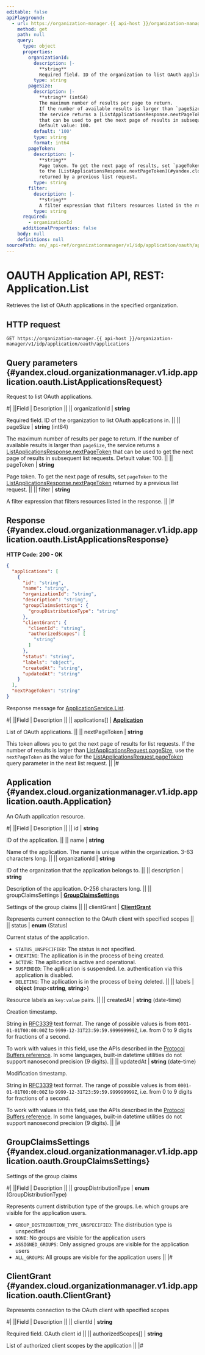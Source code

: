 ```yaml
---
editable: false
apiPlayground:
  - url: https://organization-manager.{{ api-host }}/organization-manager/v1/idp/application/oauth/applications
    method: get
    path: null
    query:
      type: object
      properties:
        organizationId:
          description: |-
            **string**
            Required field. ID of the organization to list OAuth applications in.
          type: string
        pageSize:
          description: |-
            **string** (int64)
            The maximum number of results per page to return.
            If the number of available results is larger than `pageSize`,
            the service returns a [ListApplicationsResponse.nextPageToken](#yandex.cloud.organizationmanager.v1.idp.application.oauth.ListApplicationsResponse)
            that can be used to get the next page of results in subsequent list requests.
            Default value: 100.
          default: '100'
          type: string
          format: int64
        pageToken:
          description: |-
            **string**
            Page token. To get the next page of results, set `pageToken`
            to the [ListApplicationsResponse.nextPageToken](#yandex.cloud.organizationmanager.v1.idp.application.oauth.ListApplicationsResponse)
            returned by a previous list request.
          type: string
        filter:
          description: |-
            **string**
            A filter expression that filters resources listed in the response.
          type: string
      required:
        - organizationId
      additionalProperties: false
    body: null
    definitions: null
sourcePath: en/_api-ref/organizationmanager/v1/idp/application/oauth/api-ref/Application/list.md
---
```


# OAUTH Application API, REST: Application.List

Retrieves the list of OAuth applications in the specified organization.

## HTTP request

```
GET https://organization-manager.{{ api-host }}/organization-manager/v1/idp/application/oauth/applications
```

## Query parameters {#yandex.cloud.organizationmanager.v1.idp.application.oauth.ListApplicationsRequest}

Request to list OAuth applications.

#|
||Field | Description ||
|| organizationId | **string**

Required field. ID of the organization to list OAuth applications in. ||
|| pageSize | **string** (int64)

The maximum number of results per page to return.
If the number of available results is larger than `pageSize`,
the service returns a [ListApplicationsResponse.nextPageToken](#yandex.cloud.organizationmanager.v1.idp.application.oauth.ListApplicationsResponse)
that can be used to get the next page of results in subsequent list requests.
Default value: 100. ||
|| pageToken | **string**

Page token. To get the next page of results, set `pageToken`
to the [ListApplicationsResponse.nextPageToken](#yandex.cloud.organizationmanager.v1.idp.application.oauth.ListApplicationsResponse)
returned by a previous list request. ||
|| filter | **string**

A filter expression that filters resources listed in the response. ||
|#

## Response {#yandex.cloud.organizationmanager.v1.idp.application.oauth.ListApplicationsResponse}

**HTTP Code: 200 - OK**

```json
{
  "applications": [
    {
      "id": "string",
      "name": "string",
      "organizationId": "string",
      "description": "string",
      "groupClaimsSettings": {
        "groupDistributionType": "string"
      },
      "clientGrant": {
        "clientId": "string",
        "authorizedScopes": [
          "string"
        ]
      },
      "status": "string",
      "labels": "object",
      "createdAt": "string",
      "updatedAt": "string"
    }
  ],
  "nextPageToken": "string"
}
```

Response message for [ApplicationService.List](#List).

#|
||Field | Description ||
|| applications[] | **[Application](#yandex.cloud.organizationmanager.v1.idp.application.oauth.Application)**

List of OAuth applications. ||
|| nextPageToken | **string**

This token allows you to get the next page of results for list requests.
If the number of results is larger than [ListApplicationsRequest.pageSize](#yandex.cloud.organizationmanager.v1.idp.application.oauth.ListApplicationsRequest),
use the `nextPageToken` as the value for the [ListApplicationsRequest.pageToken](#yandex.cloud.organizationmanager.v1.idp.application.oauth.ListApplicationsRequest)
query parameter in the next list request. ||
|#

## Application {#yandex.cloud.organizationmanager.v1.idp.application.oauth.Application}

An OAuth application resource.

#|
||Field | Description ||
|| id | **string**

ID of the application. ||
|| name | **string**

Name of the application.
The name is unique within the organization. 3-63 characters long. ||
|| organizationId | **string**

ID of the organization that the application belongs to. ||
|| description | **string**

Description of the application. 0-256 characters long. ||
|| groupClaimsSettings | **[GroupClaimsSettings](#yandex.cloud.organizationmanager.v1.idp.application.oauth.GroupClaimsSettings)**

Settings of the group claims ||
|| clientGrant | **[ClientGrant](#yandex.cloud.organizationmanager.v1.idp.application.oauth.ClientGrant)**

Represents current connection to the OAuth client with specified scopes ||
|| status | **enum** (Status)

Current status of the application.

- `STATUS_UNSPECIFIED`: The status is not specified.
- `CREATING`: The apllication is in the process of being created.
- `ACTIVE`: The apllication is active and operational.
- `SUSPENDED`: The apllication is suspended. I.e. authentication via this application is disabled.
- `DELETING`: The apllication is in the process of being deleted. ||
|| labels | **object** (map<**string**, **string**>)

Resource labels as `` key:value `` pairs. ||
|| createdAt | **string** (date-time)

Creation timestamp.

String in [RFC3339](https://www.ietf.org/rfc/rfc3339.txt) text format. The range of possible values is from
`0001-01-01T00:00:00Z` to `9999-12-31T23:59:59.999999999Z`, i.e. from 0 to 9 digits for fractions of a second.

To work with values in this field, use the APIs described in the
[Protocol Buffers reference](https://developers.google.com/protocol-buffers/docs/reference/overview).
In some languages, built-in datetime utilities do not support nanosecond precision (9 digits). ||
|| updatedAt | **string** (date-time)

Modification timestamp.

String in [RFC3339](https://www.ietf.org/rfc/rfc3339.txt) text format. The range of possible values is from
`0001-01-01T00:00:00Z` to `9999-12-31T23:59:59.999999999Z`, i.e. from 0 to 9 digits for fractions of a second.

To work with values in this field, use the APIs described in the
[Protocol Buffers reference](https://developers.google.com/protocol-buffers/docs/reference/overview).
In some languages, built-in datetime utilities do not support nanosecond precision (9 digits). ||
|#

## GroupClaimsSettings {#yandex.cloud.organizationmanager.v1.idp.application.oauth.GroupClaimsSettings}

Settings of the group claims

#|
||Field | Description ||
|| groupDistributionType | **enum** (GroupDistributionType)

Represents current distribution type of the groups. I.e. which groups are visible for the application users.

- `GROUP_DISTRIBUTION_TYPE_UNSPECIFIED`: The distribution type is unspecified
- `NONE`: No groups are visible for the application users
- `ASSIGNED_GROUPS`: Only assigned groups are visible for the application users
- `ALL_GROUPS`: All groups are visible for the application users ||
|#

## ClientGrant {#yandex.cloud.organizationmanager.v1.idp.application.oauth.ClientGrant}

Represents connection to the OAuth client with specified scopes

#|
||Field | Description ||
|| clientId | **string**

Required field. OAuth client id ||
|| authorizedScopes[] | **string**

List of authorized client scopes by the application ||
|#